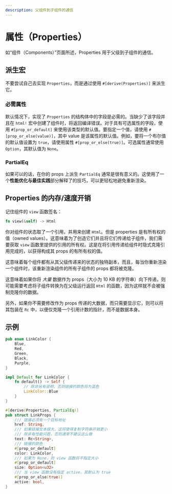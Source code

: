 ```yaml
---
description: 父组件到子组件的通信
---
```


# 属性（Properties）

如“组件（Components）”页面所述，Properties 用于父级到子组件的通信。

## 派生宏

不要尝试自己去实现 `Properties`，而是通过使用 `#[derive(Properties)]` 来派生它。

### 必需属性

默认情况下，实现了 `Properties` 的结构体中的字段是必需的。当缺少了该字段并且在 `html!` 宏中创建了组件时，将返回编译错误。对于具有可选属性的字段，使用 `#[prop_or_default]` 来使用该类型的默认值。要指定一个值，请使用 `#[prop_or_else(value)]`，其中 value 是该属性的默认值。例如，要将一个布尔值的默认值设置为 `true`，请使用属性 `#[prop_or_else(true)]`。可选属性通常使用 `Option`，其默认值为 `None`。

### PartialEq

如果可以的话，在你的 props 上派生 `PartialEq` 通常是很有意义的。这使用了一个**性能优化与最佳实践**部分解释了的技巧，可以更轻松地避免重新渲染。

## Properties 的内存/速度开销

记住组件的 `view` 函数签名：

```rust
fn view(&self) -> Html
```

你对组件的状态取了一个引用，并用来创建 `Html`。但是 properties 是有所有权的值（owned values）。这意味着为了创造它们并且将它们传递给子组件，我们需要获取 `view` 函数里提供的引用的所有权。这是在将引用传递给组件时隐式克隆引用完成的，以获得构成其 props 的有所有权的值。

这意味着每个组件都有从其父级传递来的状态的独特副本，而且，每当你重新渲染一个组件时，该重新渲染组件的所有子组件的 props 都将被克隆。

这意味着如果你将 _大量_ 数据作为 props（大小为 10 KB 的字符串）向下传递，则可能需要考虑将子组件转换为在父级运行返回 `Html` 的函数，因为这样就不会被强制克隆你的数据。

另外，如果你不需要修改作为 props 传递的大数据，而只需要显示它，则可以将其包装在 `Rc` 中，以便仅克隆一个引用计数的指针，而不是数据本身。

## 示例

```rust
pub enum LinkColor {
    Blue,
    Red,
    Green,
    Black,
    Purple,
}

impl Default for LinkColor {
    fn default() -> Self {
        // 除非另有说明，否则链接的颜色将为蓝色
        LinkColor::Blue
    }
}

#[derive(Properties, PartialEq)]
pub struct LinkProps {
    /// 链接必须有一个目标地址
    href: String,
    /// 如果链接文本很大，这将使得复制字符串开销更小
    /// 除非有性能问题，否则通常不建议这么做
    text: Rc<String>,
    /// 链接的颜色
    #[prop_or_default]
    color: LinkColor,
    /// 如果为 None，则 view 函数将不指定大小
    #[prop_or_default]
    size: Option<u32>
    /// 当 view 函数没有指定 active，其默认为 true
    #[prop_or_else(true)]
    active: bool,
}
```

